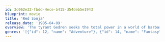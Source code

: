 ```yaml
---
id: 3c062e32-fbdd-4ece-b415-d54deb5e1943
blueprint: movie
title: 'Red Sonja'
release_date: '1985-04-09'
overview: 'The tyrant Gedren seeks the total power in a world of barbarism. She raids the city Hablac and kills the keeper of a talisman that gives her great power. Red Sonja, sister of the keeper, sets out with her magic sword to overthrow Gedren.'
genres: '[{"id": 12, "name": "Adventure"}, {"id": 14, "name": "Fantasy"}, {"id": 28, "name": "Action"}]'
---
```

